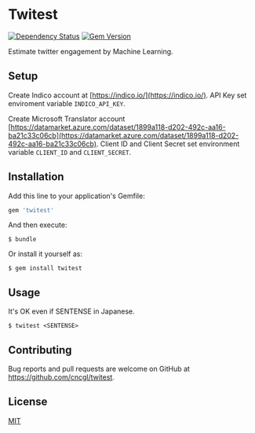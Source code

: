 # Twitest

[![Dependency Status](https://gemnasium.com/badges/github.com/cncgl/twitest.svg)](https://gemnasium.com/github.com/cncgl/twitest)
[![Gem Version](https://badge.fury.io/rb/twitest.svg)](https://badge.fury.io/rb/twitest)

Estimate twitter engagement by Machine Learning.

## Setup
Create Indico account at [https://indico.io/](https://indico.io/).
API Key set enviroment variable ``INDICO_API_KEY``.

Create Microsoft Translator account [https://datamarket.azure.com/dataset/1899a118-d202-492c-aa16-ba21c33c06cb](https://datamarket.azure.com/dataset/1899a118-d202-492c-aa16-ba21c33c06cb).
Client ID and Client Secret set environment variable ``CLIENT_ID`` and ``CLIENT_SECRET``.

## Installation

Add this line to your application's Gemfile:

```ruby
gem 'twitest'
```

And then execute:

    $ bundle

Or install it yourself as:

    $ gem install twitest

## Usage
It's OK even if SENTENSE in Japanese. 

    $ twitest <SENTENSE>

## Contributing

Bug reports and pull requests are welcome on GitHub at https://github.com/cncgl/twitest.

## License

[MIT](LICENSE)
